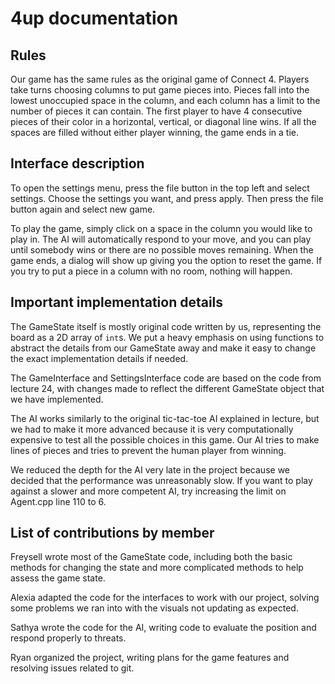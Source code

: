 # 4up documentation
## Rules
Our game has the same rules as the original game of Connect 4. Players take turns choosing columns to put game pieces into. Pieces fall into the lowest unoccupied space in the column, and each column has a limit to the number of pieces it can contain. The first player to have 4 consecutive pieces of their color in a horizontal, vertical, or diagonal line wins. If all the spaces are filled without either player winning, the game ends in a tie.
## Interface description
To open the settings menu, press the file button in the top left and select settings. Choose the settings you want, and press apply. Then press the file button again and select new game.

To play the game, simply click on a space in the column you would like to play in. The AI will automatically respond to your move, and you can play until somebody wins or there are no possible moves remaining. When the game ends, a dialog will show up giving you the option to reset the game. If you try to put a piece in a column with no room, nothing will happen.
## Important implementation details
The GameState itself is mostly original code written by us, representing the board as a 2D array of `int`s. We put a heavy emphasis on using functions to abstract the details from our GameState away and make it easy to change the exact implementation details if needed.

The GameInterface and SettingsInterface code are based on the code from lecture 24, with changes made to reflect the different GameState object that we have implemented. 

The AI works similarly to the original tic-tac-toe AI explained in lecture, but we had to make it more advanced because it is very computationally expensive to test all the possible choices in this game. Our AI tries to make lines of pieces and tries to prevent the human player from winning.

We reduced the depth for the AI very late in the project because we decided that the performance was unreasonably slow. If you want to play against a slower and more competent AI, try increasing the limit on Agent.cpp line 110 to 6.
## List of contributions by member
Freysell wrote most of the GameState code, including both the basic methods for changing the state and more complicated methods to help assess the game state.

Alexia adapted the code for the interfaces to work with our project, solving some problems we ran into with the visuals not updating as expected.

Sathya wrote the code for the AI, writing code to evaluate the position and respond properly to threats.

Ryan organized the project, writing plans for the game features and resolving issues related to git.